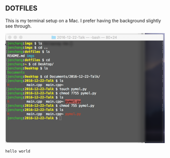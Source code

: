 DOTFILES
--

This is my terminal setup on a Mac. I prefer having the background slightly see through.

![terminal image](imgs/cmdln.png)

```
hello world

```